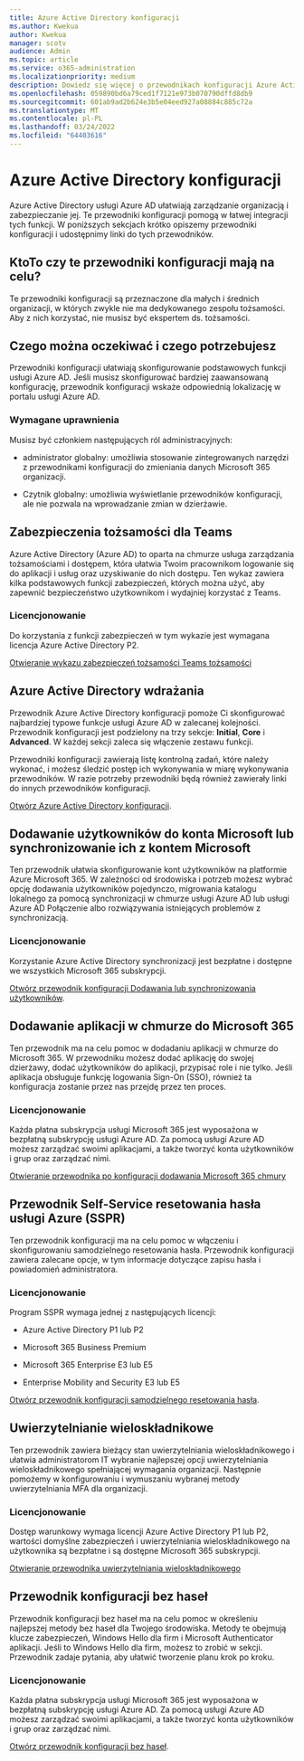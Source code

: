 ```yaml
---
title: Azure Active Directory konfiguracji
ms.author: Kwekua
author: Kwekua
manager: scotv
audience: Admin
ms.topic: article
ms.service: o365-administration
ms.localizationpriority: medium
description: Dowiedz się więcej o przewodnikach konfiguracji Azure Active Directory.
ms.openlocfilehash: 059890bd6a79ced1f7121e973b070790dffd8db9
ms.sourcegitcommit: 601ab9ad2b624e3b5e04eed927a08884c885c72a
ms.translationtype: MT
ms.contentlocale: pl-PL
ms.lasthandoff: 03/24/2022
ms.locfileid: "64403616"
---
```

# <a name="azure-active-directory-setup-guides"></a>Azure Active Directory konfiguracji

Azure Active Directory usługi Azure AD ułatwiają zarządzanie organizacją i zabezpieczanie jej. Te przewodniki konfiguracji pomogą w łatwej integracji tych funkcji. W poniższych sekcjach krótko opiszemy przewodniki konfiguracji i udostępnimy linki do tych przewodników.

## <a name="who-are-these-setup-guides-for"></a>KtoTo czy te przewodniki konfiguracji mają na celu?

Te przewodniki konfiguracji są przeznaczone dla małych i średnich organizacji, w których zwykle nie ma dedykowanego zespołu tożsamości. Aby z nich korzystać, nie musisz być ekspertem ds. tożsamości.

## <a name="what-to-expect-and-what-youll-need"></a>Czego można oczekiwać i czego potrzebujesz

Przewodniki konfiguracji ułatwiają skonfigurowanie podstawowych funkcji usługi Azure AD. Jeśli musisz skonfigurować bardziej zaawansowaną konfigurację, przewodnik konfiguracji wskaże odpowiednią lokalizację w portalu usługi Azure AD.

### <a name="required-permissions"></a>Wymagane uprawnienia

Musisz być członkiem następujących ról administracyjnych:

- administrator globalny: umożliwia stosowanie zintegrowanych narzędzi z przewodnikami konfiguracji do zmieniania danych Microsoft 365 organizacji.

- Czytnik globalny: umożliwia wyświetlanie przewodników konfiguracji, ale nie pozwala na wprowadzanie zmian w dzierżawie.

## <a name="identity-security-for-teams"></a>Zabezpieczenia tożsamości dla Teams

Azure Active Directory (Azure AD) to oparta na chmurze usługa zarządzania tożsamościami i dostępem, która ułatwia Twoim pracownikom logowanie się do aplikacji i usług oraz uzyskiwanie do nich dostępu.
Ten wykaz zawiera kilka podstawowych funkcji zabezpieczeń, których można użyć, aby zapewnić bezpieczeństwo użytkownikom i wydajniej korzystać z Teams.

### <a name="licensing"></a>Licencjonowanie

Do korzystania z funkcji zabezpieczeń w tym wykazie jest wymagana licencja Azure Active Directory P2.

[Otwieranie wykazu zabezpieczeń tożsamości Teams tożsamości](https://aka.ms/teamsidentity)

## <a name="azure-active-directory-deployment"></a>Azure Active Directory wdrażania  

Przewodnik Azure Active Directory konfiguracji pomoże Ci skonfigurować najbardziej typowe funkcje usługi Azure AD w zalecanej kolejności. Przewodnik konfiguracji jest podzielony na trzy sekcje: **Initial**, **Core** i **Advanced**. W każdej sekcji zaleca się włączenie zestawu funkcji.

Przewodniki konfiguracji zawierają listę kontrolną zadań, które należy wykonać, i możesz śledzić postęp ich wykonywania w miarę wykonywania przewodników. W razie potrzeby przewodniki będą również zawierały linki do innych przewodników konfiguracji.

[Otwórz Azure Active Directory konfiguracji](https://go.microsoft.com/fwlink/p/?linkid=2183427).

## <a name="add-or-sync-users-to-your-microsoft-account"></a>Dodawanie użytkowników do konta Microsoft lub synchronizowanie ich z kontem Microsoft  

Ten przewodnik ułatwia skonfigurowanie kont użytkowników na platformie Azure Microsoft 365. W zależności od środowiska i potrzeb możesz wybrać opcję dodawania użytkowników pojedynczo, migrowania katalogu lokalnego za pomocą synchronizacji w chmurze usługi Azure AD lub usługi Azure AD Połączenie albo rozwiązywania istniejących problemów z synchronizacją.

### <a name="licensing"></a>Licencjonowanie

Korzystanie Azure Active Directory synchronizacji jest bezpłatne i dostępne we wszystkich Microsoft 365 subskrypcji.

[Otwórz przewodnik konfiguracji Dodawania lub synchronizowania użytkowników](https://go.microsoft.com/fwlink/?linkid=2183349).

## <a name="add-a-cloud-app-to-microsoft-365"></a>Dodawanie aplikacji w chmurze do Microsoft 365 

Ten przewodnik ma na celu pomoc w dodadaniu aplikacji w chmurze do Microsoft 365. W przewodniku możesz dodać aplikację do swojej dzierżawy, dodać użytkowników do aplikacji, przypisać role i nie tylko.  Jeśli aplikacja obsługuje funkcję logowania Sign-On (SSO), również ta konfiguracja zostanie przez nas przejdę przez ten proces.

### <a name="licensing"></a>Licencjonowanie

Każda płatna subskrypcja usługi Microsoft 365 jest wyposażona w bezpłatną subskrypcję usługi Azure AD. Za pomocą usługi Azure AD możesz zarządzać swoimi aplikacjami, a także tworzyć konta użytkowników i grup oraz zarządzać nimi.

[Otwieranie przewodnika po konfiguracji dodawania Microsoft 365 chmury](https://aka.ms/AzureAppSetup)

## <a name="azure-self-service-password-reset-sspr-guide"></a>Przewodnik Self-Service resetowania hasła usługi Azure (SSPR)

Ten przewodnik konfiguracji ma na celu pomoc w włączeniu i skonfigurowaniu samodzielnego resetowania hasła. Przewodnik konfiguracji zawiera zalecane opcje, w tym informacje dotyczące zapisu hasła i powiadomień administratora.

### <a name="licensing"></a>Licencjonowanie

Program SSPR wymaga jednej z następujących licencji:

- Azure Active Directory P1 lub P2

- Microsoft 365 Business Premium

- Microsoft 365 Enterprise E3 lub E5  

- Enterprise Mobility and Security E3 lub E5

[Otwórz przewodnik konfiguracji samodzielnego resetowania hasła](https://go.microsoft.com/fwlink/p/?linkid=2183284).

## <a name="multi-factor-authentication-mfa"></a>Uwierzytelnianie wieloskładnikowe

Ten przewodnik zawiera bieżący stan uwierzytelniania wieloskładnikowego i ułatwia administratorom IT wybranie najlepszej opcji uwierzytelniania wieloskładnikowego spełniającej wymagania organizacji. Następnie pomożemy w konfigurowaniu i wymuszaniu wybranej metody uwierzytelniania MFA dla organizacji.

### <a name="licensing"></a>Licencjonowanie

Dostęp warunkowy wymaga licencji Azure Active Directory P1 lub P2, wartości domyślne zabezpieczeń i uwierzytelniania wieloskładnikowego na użytkownika są bezpłatne i są dostępne Microsoft 365 subskrypcji.

[Otwieranie przewodnika uwierzytelniania wieloskładnikowego](https://go.microsoft.com/fwlink/?linkid=2183506)

## <a name="the-passwordless-setup-guide"></a>Przewodnik konfiguracji bez haseł

Przewodnik konfiguracji bez haseł ma na celu pomoc w określeniu najlepszej metody bez haseł dla Twojego środowiska. Metody te obejmują klucze zabezpieczeń, Windows Hello dla firm i Microsoft Authenticator aplikacji. Jeśli to Windows Hello dla firm, możesz to zrobić w sekcji. Przewodnik zadaje pytania, aby ułatwić tworzenie planu krok po kroku.

### <a name="licensing"></a>Licencjonowanie

Każda płatna subskrypcja usługi Microsoft 365 jest wyposażona w bezpłatną subskrypcję usługi Azure AD. Za pomocą usługi Azure AD możesz zarządzać swoimi aplikacjami, a także tworzyć konta użytkowników i grup oraz zarządzać nimi.

[Otwórz przewodnik konfiguracji bez haseł](https://go.microsoft.com/fwlink/?linkid=2183427).
